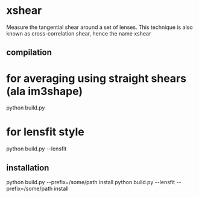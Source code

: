 xshear
======

Measure the tangential shear around a set of lenses.  This technique is also
known as cross-correlation shear, hence the name xshear

compilation
-----------

# for averaging using straight shears (ala im3shape)
python build.py

# for lensfit style
python build.py --lensfit

installation
------------
python build.py --prefix=/some/path install
python build.py --lensfit --prefix=/some/path install
